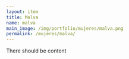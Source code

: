 ```yaml
---
layout: item
title: Malva
name: malva
main_image: /img/portfolio/mujeres/malva.png
permalink: /mujeres/malva/
---
```

There should be content
